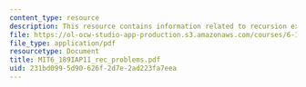 ```yaml
---
content_type: resource
description: This resource contains information related to recursion exercises.
file: https://ol-ocw-studio-app-production.s3.amazonaws.com/courses/6-189-a-gentle-introduction-to-programming-using-python-january-iap-2011/231bd0995d90626f2d7e2ad223fa7eea_MIT6_189IAP11_rec_problems.pdf
file_type: application/pdf
resourcetype: Document
title: MIT6_189IAP11_rec_problems.pdf
uid: 231bd099-5d90-626f-2d7e-2ad223fa7eea
---
```

